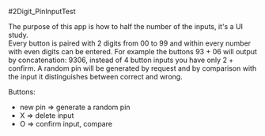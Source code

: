 #2Digit_PinInputTest

The purpose of this app is how to half the number of the inputs, it's a UI study.  
Every button is paired with 2 digits from 00 to 99 and within every number with even digits can be entered.
For example the buttons 93 + 06 will output by concatenation: 9306, instead of 4 button inputs you have only 2 + confirm.
A random pin will be generated by request and by comparison with the input it distinguishes between correct and wrong.

Buttons:
+ new pin => generate a random pin
+ X => delete input
+ O => confirm input, compare